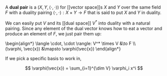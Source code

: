 A **dual pair** is a $(X, Y, \langle \cdot, \cdot \rangle)$ for [[vector space]]s $X$ and $Y$ over the same field $F$ with a duality pairing $\langle \cdot, \cdot \rangle: X \times Y \to F$ that is said to put $X$ and $Y$ in duality.

We can easily put $V$ and its [[dual space]] $V^*$ into duality with a natural pairing. Since any element of the dual vector knows how to eat a vector and produce an element of $F$, we just pair them up:

\begin{align\*}
\langle \cdot, \cdot \rangle: V^* \times V &\to F \\\\\
(\varphi, \vec{x}) &\mapsto \varphi(\vec{x})
\end{align\*}

If we pick a specific basis to work in, 

$$
\varphi(\vec{x}) = \sum_{i=1}^{\dim V} \varphi_i x^i
$$